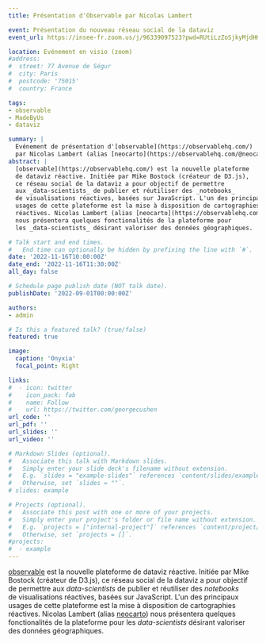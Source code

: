 ```yaml
---
title: Présentation d'Observable par Nicolas Lambert

event: Présentation du nouveau réseau social de la dataviz
event_url: https://insee-fr.zoom.us/j/96339097523?pwd=RUtiLzZoSjkyMjdHK1h2c1NSbzkvdz09

location: Evénement en visio (zoom)
#address:
#  street: 77 Avenue de Ségur
#  city: Paris
#  postcode: '75015'
#  country: France

tags:
- observable
- MadeByUs
- dataviz

summary: |
  Evénement de présentation d'[observable](https://observablehq.com/)
  par Nicolas Lambert (alias [neocarto](https://observablehq.com/@neocartocnrs))
abstract: |
  [observable](https://observablehq.com/) est la nouvelle plateforme
  de dataviz réactive. Initiée par Mike Bostock (créateur de D3.js),
  ce réseau social de la dataviz a pour objectif de permettre 
  aux _data-scientists_ de publier et réutiliser des _notebooks_  
  de visualisations réactives, basées sur JavaScript. L'un des principaux
  usages de cette plateforme est la mise à disposition de cartographies
  réactives. Nicolas Lambert (alias [neocarto](https://observablehq.com/@neocartocnrs))
  nous présentera quelques fonctionalités de la plateforme pour
  les _data-scientists_ désirant valoriser des données géographiques.

# Talk start and end times.
#   End time can optionally be hidden by prefixing the line with `#`.
date: '2022-11-16T10:00:00Z'
date_end: '2022-11-16T11:30:00Z'
all_day: false

# Schedule page publish date (NOT talk date).
publishDate: '2022-09-01T00:00:00Z'

authors:
- admin

# Is this a featured talk? (true/false)
featured: true

image:
  caption: 'Onyxia'
  focal_point: Right

links:
#  - icon: twitter
#    icon_pack: fab
#    name: Follow
#    url: https://twitter.com/georgecushen
url_code: ''
url_pdf: ''
url_slides: ''
url_video: ''

# Markdown Slides (optional).
#   Associate this talk with Markdown slides.
#   Simply enter your slide deck's filename without extension.
#   E.g. `slides = "example-slides"` references `content/slides/example-slides.md`.
#   Otherwise, set `slides = ""`.
# slides: example

# Projects (optional).
#   Associate this post with one or more of your projects.
#   Simply enter your project's folder or file name without extension.
#   E.g. `projects = ["internal-project"]` references `content/project/deep-learning/index.md`.
#   Otherwise, set `projects = []`.
#projects:
#  - example
---
```



[observable](https://observablehq.com/) est la nouvelle plateforme
de dataviz réactive. Initiée par Mike Bostock (créateur de D3.js),
ce réseau social de la dataviz a pour objectif de permettre 
aux _data-scientists_ de publier et réutiliser des _notebooks_  
de visualisations réactives, basées sur JavaScript. L'un des principaux
usages de cette plateforme est la mise à disposition de cartographies
réactives. Nicolas Lambert (alias [neocarto](https://observablehq.com/@neocartocnrs))
nous présentera quelques fonctionalités de la plateforme pour
les _data-scientists_ désirant valoriser des données géographiques.

